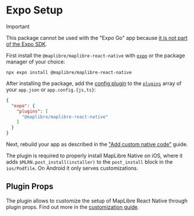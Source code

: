 # Expo Setup

> [!Important]
> This package cannot be used with the "Expo Go" app
> because [it is not part of the Expo SDK](https://docs.expo.io/workflow/customizing/).

First install the `@maplibre/maplibre-react-native` with [`expo`](https://docs.expo.io/workflow/expo-cli/#expo-install)
or the package manager of your choice:

```shell
npx expo install @maplibre/maplibre-react-native
```

After installing the package, add the [config plugin](https://docs.expo.io/guides/config-plugins/) to the [
`plugins`](https://docs.expo.io/versions/latest/config/app/#plugins) array of your `app.json` or `app.config.{js,ts}`:

```json
{
  "expo": {
    "plugins": [
      "@maplibre/maplibre-react-native"
    ]
  }
}
```

Next, rebuild your app as described in the ["Add custom native code"](https://docs.expo.io/workflow/customizing/) guide.

The plugin is required to properly install MapLibre Native on iOS, where it adds `$MLRN.post_install(installer)` to the
`post_install` block in the `ios/Podfile`. On Android it only serves customizations.

## Plugin Props

The plugin allows to customize the setup of MapLibre React Native through plugin props. Find out more in
the [customization guide](/docs/guides/setup/Customization.md).
